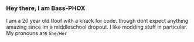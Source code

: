 ### Hey there, I am Bass-PHOX
I am a 20 year old floof with a knack for code. though dont expect anything amazing since Im a middleschool dropout.
I like modding stuff in particular.
My pronouns are `She/Her`
